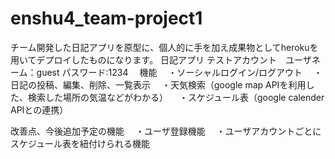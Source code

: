 # enshu4_team-project1
チーム開発した日記アプリを原型に、個人的に手を加え成果物としてherokuを用いてデプロイしたものになります。
日記アプリ
テストアカウント　ユーザネーム：guest パスワード:1234
　機能
 　・ソーシャルログイン/ログアウト
 　・日記の投稿、編集、削除、一覧表示
 　・天気検索（google map APIを利用した、検索した場所の気温などがわかる）
 　・スケジュール表（google calender APIとの連携）
  
 改善点、今後追加予定の機能
 　・ユーザ登録機能
 　・ユーザアカウントごとにスケジュール表を紐付けられる機能
  
 
 　
 　
 　
